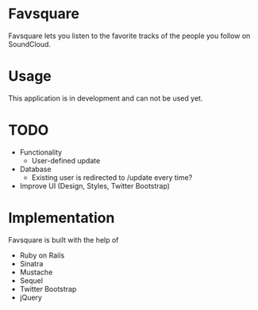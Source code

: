 # Favsquare

Favsquare lets you listen to the favorite tracks of the people you follow on SoundCloud.

# Usage

This application is in development and can not be used yet.

# TODO

* Functionality
	* User-defined update
* Database
	* Existing user is redirected to /update every time?
* Improve UI (Design, Styles, Twitter Bootstrap)

# Implementation

Favsquare is built with the help of

* Ruby on Rails
* Sinatra
* Mustache
* Sequel
* Twitter Bootstrap
* jQuery